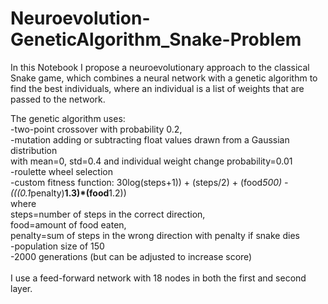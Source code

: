 # Neuroevolution-GeneticAlgorithm_Snake-Problem

In this Notebook I propose a neuroevolutionary approach to the classical Snake game,
which combines a neural network with a genetic algorithm to find the best individuals, 
where an individual is a list of weights that are passed to the network.

The genetic algorithm uses:
<br>
-two-point crossover with probability 0.2,<br>
-mutation adding or subtracting float values drawn from a Gaussian distribution<br>
with mean=0, std=0.4 and individual weight change probability=0.01<br>
-roulette wheel selection<br>
-custom fitness function: 30log(steps+1)) + (steps/2) + (food*500) - (((0.1*penalty)**1.3)*(food**1.2))<br>
where <br>
steps=number of steps in the correct direction, <br>
food=amount of food eaten,<br>
penalty=sum of steps in the wrong direction with penalty if snake dies<br>
-population size of 150<br>
-2000 generations (but can be adjusted to increase score)<br>
  <br>
I use a feed-forward network with 18 nodes in both the first and second layer.
